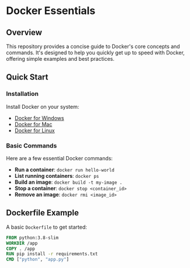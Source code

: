 # Docker Essentials

## Overview

This repository provides a concise guide to Docker's core concepts and commands. It's designed to help you quickly get up to speed with Docker, offering simple examples and best practices.

## Quick Start

### Installation

Install Docker on your system:

- [Docker for Windows](https://docs.docker.com/docker-for-windows/install/)
- [Docker for Mac](https://docs.docker.com/docker-for-mac/install/)
- [Docker for Linux](https://docs.docker.com/engine/install/)

### Basic Commands

Here are a few essential Docker commands:

- **Run a container**: `docker run hello-world`
- **List running containers**: `docker ps`
- **Build an image**: `docker build -t my-image .`
- **Stop a container**: `docker stop <container_id>`
- **Remove an image**: `docker rmi <image_id>`

## Dockerfile Example

A basic `Dockerfile` to get started:

```Dockerfile
FROM python:3.8-slim
WORKDIR /app
COPY . /app
RUN pip install -r requirements.txt
CMD ["python", "app.py"]

